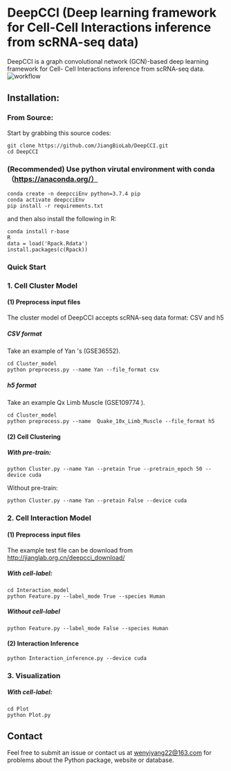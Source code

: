 # DeepCCI (Deep learning framework for Cell-Cell Interactions inference from scRNA-seq data)

DeepCCI is a graph convolutional network (GCN)-based deep learning framework for Cell- Cell Interactions inference from scRNA-seq data.
![workflow](https://user-images.githubusercontent.com/72069543/169433397-ff34dce1-717f-446e-8b0a-0e1b5ccf6da6.png)


## Installation:

### From Source:

Start by grabbing this source codes:

```
git clone https://github.com/JiangBioLab/DeepCCI.git
cd DeepCCI
```

###  (Recommended) Use python virutal environment with conda（https://anaconda.org/）

```
conda create -n deepcciEnv python=3.7.4 pip
conda activate deepcciEnv
pip install -r requirements.txt
```
and then also install the following in R:

```
conda install r-base
R
data = load('Rpack.Rdata')
install.packages(c(Rpack))
```

### 
### Quick Start

### 1. Cell Cluster Model

#### **(1) Preprocess input files**

The cluster model of DeepCCI accepts scRNA-seq data format: CSV and h5

##### CSV format

Take an example of Yan 's  (GSE36552).

```
cd Cluster_model
python preprocess.py --name Yan --file_format csv
```

##### h5 format

Take an example Qx Limb Muscle (GSE109774 ).

```
cd Cluster_model
python preprocess.py --name  Quake_10x_Limb_Muscle --file_format h5
```

#### (2) Cell Clustering

##### With pre-train:

```
python Cluster.py --name Yan --pretain True --pretrain_epoch 50 --device cuda
```

Without pre-train:

```
python Cluster.py --name Yan --pretain False --device cuda
```

### 2. Cell Interaction Model

#### **(1) Preprocess input files**

The example test file can be download from  http://jianglab.org.cn/deepcci_download/

##### With cell-label:

```
cd Interaction_model
python Feature.py --label_mode True --species Human
```

##### Without cell-label

```
python Feature.py --label_mode False --species Human
```

#### (2) Interaction Inference

```
python Interaction_inference.py --device cuda 
```

### 3. Visualization

##### With cell-label:

```
cd Plot
python Plot.py
```

## Contact

Feel free to submit an issue or contact us at wenyiyang22@163.com for problems about the Python package, website or database.
